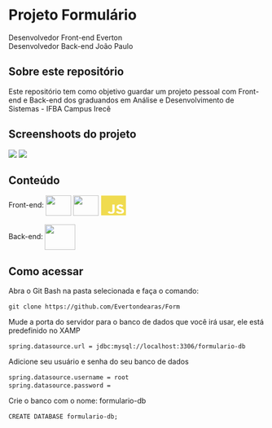 <h1>Projeto Formulário</h1>

<p>Desenvolvedor Front-end Everton <br>
   Desenvolvedor Back-end João Paulo
</p>

<h2>Sobre este repositório</h2>
<p>Este repositório tem como objetivo guardar um projeto pessoal com Front-end e Back-end dos graduandos em Análise e Desenvolvimento de Sistemas - IFBA Campus Irecê</p>

<h2>Screenshoots do projeto</h2>
<div>
   <img src="https://github.com/Evertondearas/Form/assets/87874652/5bb02a20-643e-4ed8-b3f0-5aa6750b7f7f" width="300px">
   <img src="https://github.com/Evertondearas/Form/assets/87874652/18461634-4c42-4c85-9d22-1e04aad95f9a" width="300px">
</div>

<h2>Conteúdo</h2>
<p>Front-end: <img align="center" height="40" width="50" src="https://cdn.jsdelivr.net/gh/devicons/devicon/icons/html5/html5-plain-wordmark.svg" />
              <img align="center" height="40" width="50" src="https://cdn.jsdelivr.net/gh/devicons/devicon/icons/css3/css3-plain-wordmark.svg" />
              <img align="center" alt="Rafa-Js" height="40" width="50" src="https://raw.githubusercontent.com/devicons/devicon/master/icons/javascript/javascript-plain.svg"> <br><br>
   Back-end: <img align="center" height="50" width="60 "src="https://cdn.jsdelivr.net/gh/devicons/devicon/icons/spring/spring-original-wordmark.svg" /> 
</p>

<h2>Como acessar</h2>
<p>Abra o Git Bash na pasta selecionada e faça o comando: <br></p>

```
git clone https://github.com/Evertondearas/Form  
```
<p>Mude a porta do servidor para o banco de dados que você irá usar, ele está predefinido no XAMP</p>

```
spring.datasource.url = jdbc:mysql://localhost:3306/formulario-db 
```
<p>Adicione seu usuário e senha do seu banco de dados</p>

```
spring.datasource.username = root
spring.datasource.password =
```
<p>Crie o banco com o nome: formulario-db</p>

```
CREATE DATABASE formulario-db;
```

